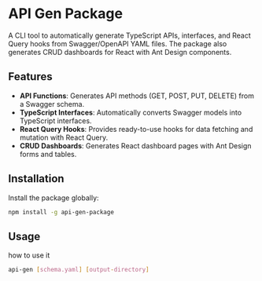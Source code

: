 # API Gen Package

A CLI tool to automatically generate TypeScript APIs, interfaces, and React Query hooks from Swagger/OpenAPI YAML files. The package also generates CRUD dashboards for React with Ant Design components.

## Features

- **API Functions**: Generates API methods (GET, POST, PUT, DELETE) from a Swagger schema.
- **TypeScript Interfaces**: Automatically converts Swagger models into TypeScript interfaces.
- **React Query Hooks**: Provides ready-to-use hooks for data fetching and mutation with React Query.
- **CRUD Dashboards**: Generates React dashboard pages with Ant Design forms and tables.

## Installation

Install the package globally:

```bash
npm install -g api-gen-package
```

## Usage

how to use it 

```bash
api-gen [schema.yaml] [output-directory]
```

